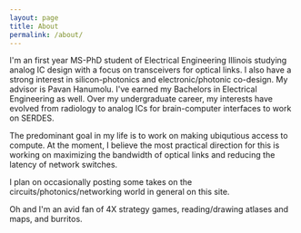 ```yaml
---
layout: page
title: About
permalink: /about/
---
```




I'm an first year MS-PhD student of Electrical Engineering Illinois studying analog IC design with a focus on transceivers for optical links. I also have a strong interest in silicon-photonics and electronic/photonic co-design. My advisor is Pavan Hanumolu. 
I've earned my Bachelors in Electrical Engineering as well. Over my undergraduate career, my interests have evolved from radiology to analog ICs for brain-computer interfaces to work on SERDES.

The predominant goal in my life is to work on making ubiqutious access to compute. At the moment, I believe the most practical direction for this is working on maximizing the bandwidth of optical links and reducing the latency of network switches.

I plan on occasionally posting some takes on the circuits/photonics/networking world in general on this site. 

Oh and I'm an avid fan of 4X strategy games, reading/drawing atlases and maps, and burritos. 

[jekyll-organization]: https://github.com/jekyll
